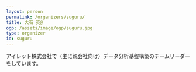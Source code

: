 ```yaml
---
layout: person
permalink: /organizers/suguru/
title: 大石 英@
ogp: /assets/image/ogp/suguru.jpg
type: organizer
id: suguru
---
```

アイレット株式会社で（主に親会社向け）データ分析基盤構築のチームリーダーをしています。
